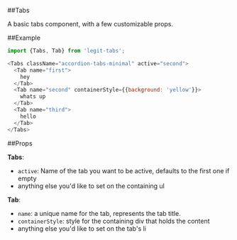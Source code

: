 ##Tabs

A basic tabs component, with a few customizable props.

##Example

~~~js
import {Tabs, Tab} from 'legit-tabs';

<Tabs className="accordion-tabs-minimal" active="second">
  <Tab name="first">
    hey
  </Tab>
  <Tab name="second" containerStyle={{background: 'yellow'}}>
    whats up
  </Tab>
  <Tab name="third">
    hello
  </Tab>
</Tabs>
~~~

##Props

**Tabs**:

- `active`: Name of the tab you want to be active, defaults to the first one if empty
- anything else you'd like to set on the containing ul

**Tab**:

- `name`: a unique name for the tab, represents the tab title.
- `containerStyle`: style for the containing div that holds the content
- anything else you'd like to set on the tab's li
